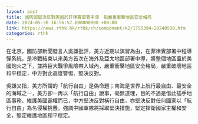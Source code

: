 ```yaml
---
layout: post
title: 國防部堅決反對美國於菲律賓部署中導　指嚴重衝擊地區安全格局
date: 2024-05-30 16:56:57.000000000 +08:00
link: https://news.rthk.hk/rthk/ch/component/k2/1755394-20240530.htm
categories: rthk
---
```


在北京，國防部新聞發言人吳謙批評，美方近期以演習為由，在菲律賓部署中程導彈系統，是冷戰結束以來美方首次在海外及亞太地區部署中導，將整個地區置於美國炮火之下，並將巨大戰爭風險帶入域內，嚴重衝擊地區安全格局，嚴重破壞地區和平穩定，中方對此高度警惕、堅決反對。 

吳謙又指，美方所謂的「航行自由」是偽命題；南海是世界上航行最自由、最安全的海域之一，美方卻一再以「航行自由」說事，毫無道理，目的不過是借此插手地區事務、維護美國霸權而已，中方堅決反對橫行自由，亦堅決反對任何國家以「航行自由」為名侵權挑釁，強調中國軍隊將採取堅決措施，堅定捍衛國家主權和安全，堅定維護地區和平穩定。
